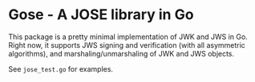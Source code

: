 Gose - A JOSE library in Go
===========================

This package is a pretty minimal implementation of JWK and JWS in Go.  Right now, it supports JWS signing and verification (with all asymmetric algorithms), and marshaling/unmarshaling of JWK and JWS objects.

See `jose_test.go` for examples.
